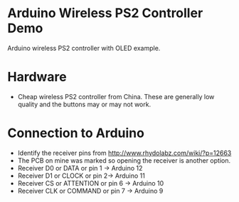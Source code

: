 # Arduino Wireless PS2 Controller Demo

Arduino wireless PS2 controller with OLED example.

# Hardware

* Cheap wireless PS2 controller from China. These are generally low quality and the buttons may or may not work.

# Connection to Arduino

* Identify the receiver pins from http://www.rhydolabz.com/wiki/?p=12663
* The PCB on mine was marked so opening the receiver is another option.
* Receiver D0 or DATA or pin 1 -> Arduino 12
* Receiver D1 or CLOCK or pin 2-> Arduino 11
* Receiver CS or ATTENTION or pin 6 -> Arduino 10
* Receiver CLK or COMMAND or pin 7 -> Arduino 9

